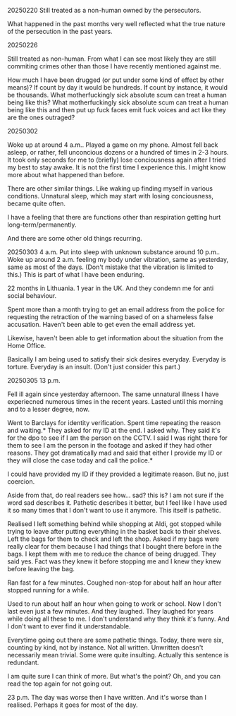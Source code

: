 20250220
Still treated as a non-human owned by the persecutors.

What happened in the past months very well reflected what the true nature of the persecution in the past years.



20250226

Still treated as non-human.
From what I can see most likely they are still commiting crimes other than those I have recently mentioned against me.

How much I have been drugged (or put under some kind of effect by other means)?
If count by day it would be hundreds. If count by instance, it would be thousands.
What motherfuckingly sick absolute scum can treat a human being like this?
What motherfuckingly sick absolute scum can treat a human being like this and then put up fuck faces emit fuck voices and act like they are the ones outraged?



20250302

Woke up at around 4 a.m.. Played a game on my phone. Almost fell back asleep, or rather, fell unconcious dozens or a hundred of times in 2-3 hours. It took only seconds for me to (briefly) lose conciousness again after I tried my best to stay awake. It is not the first time I experience this. I might know more about what happened than before.

There are other similar things. Like waking up finding myself in various conditions.
Unnatural sleep, which may start with losing conciousness, became quite often.

I have a feeling that there are functions other than respiration getting hurt long-term/permanently.

And there are some other old things recurring.



20250303 4 a.m.
Put into sleep with unknown substance around 10 p.m.. Woke up around 2 a.m. feeling my body under vibration, same as yesterday, same as most of the days. (Don't mistake that the vibration is limited to this.) This is part of what I have been enduring.

22 months in Lithuania. 1 year in the UK. And they condemn me for anti social behaviour.

Spent more than a month trying to get an email address from the police for requesting the retraction of the warning based of on a shameless false accusation. Haven't been able to get even the email address yet.

Likewise, haven't been able to get information about the situation from the Home Office.

Basically I am being used to satisfy their sick desires everyday. Everyday is torture. Everyday is an insult.
(Don't just consider this part.)



20250305 13 p.m.

Fell ill again since yesterday afternoon. The same unnatural illness I have experiecned numerous times in the recent years. Lasted until this morning and to a lesser degree, now.

Went to Barclays for identity verification.
Spent time repeating the reason and waiting.*
They asked for my ID at the end.
I asked why.
They said it's for the dpo to see if I am the person on the CCTV.
I said I was right there for them to see I am the person in the footage and asked if they had other reasons.
They got dramatically mad and said that either I provide my ID or they will close the case today and call the police.*

I could have provided my ID if they provided a legitimate reason. But no, just coercion.

Aside from that, do real readers see how... sad? this is? I am not sure if the word sad describes it.
Pathetic describes it better, but I feel like I have used it so many times that I don't want to use it anymore. This itself is pathetic.


Realised I left something behind while shopping at Aldi, got stopped while trying to leave after putting everything in the basket back to their shelves. Left the bags for them to check and left the shop. Asked if my bags were really clear for them because I had things that I bought there before in the bags. I kept them with me to reduce the chance of being drugged. They said yes. Fact was they knew it before stopping me and I knew they knew before leaving the bag.

Ran fast for a few minutes. Coughed non-stop for about half an hour after stopped running for a while.

Used to run about half an hour when going to work or school. Now I don't last even just a few minutes. And they laughed. They laughed for years while doing all these to me. I don't understand why they think it's funny. And I don't want to ever find it understandable.

Everytime going out there are some pathetic things. Today, there were six, counting by kind, not by instance. Not all written. Unwritten doesn't necessarily mean trivial. Some were quite insulting. Actually this sentence is redundant.

I am quite sure I can think of more. But what's the point? Oh, and you can read the top again for not going out.

23 p.m.
The day was worse then I have written. And it's worse than I realised. Perhaps it goes for most of the day.
